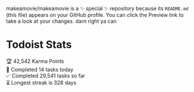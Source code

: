 makeamovie/makeamovie is a ✨ special ✨ repository because its `README.md` (this file) appears on your GitHub profile.
You can click the Preview link to take a look at your changes. darn right ya can

# Todoist Stats

<!-- TODO-IST:START -->
🏆  42,542 Karma Points           
🌸  Completed 14 tasks today           
✅  Completed 29,541 tasks so far           
⏳  Longest streak is 328 days
<!-- TODO-IST:END -->